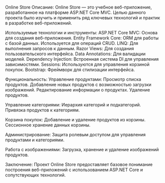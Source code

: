 Online Store 
Описание:
Online Store — это учебное веб-приложение, разработанное на платформе ASP.NET Core MVC. 
Целью данного проекта было изучить и применить ряд ключевых технологий и практик в разработке веб-приложений.

Используемые технологии и инструменты:
ASP.NET Core MVC: Основа для создания веб-приложения.
Entity Framework Core: ORM для работы с базой данных. Используется для операций CRUD.
LINQ: Для выполнения запросов к данным.
Razor Views: Для создания пользовательского интерфейса.
Data Annotations: Для валидации моделей.
Dependency Injection: Встроенная система DI для управления зависимостями.
Sessions: Используются для управления корзиной покупок.
Bootstrap: Фреймворк для стилизации интерфейса.

Функциональность:
Управление продуктами:
Просмотр списка продуктов.
Добавление новых продуктов с возможностью загрузки изображений.
Редактирование информации о продуктах.
Удаление продуктов.

Управление категориями:
Иерархия категорий и подкатегорий.
Привязка продуктов к категориям.

Корзина покупок:
Добавление и удаление продуктов из корзины.
Сессионное хранение данных корзины.

Администрирование:
Защита ролевым доступом для управления продуктами и категориями.

Работа с изображениями:
Загрузка, хранение и удаление изображений продуктов.

Заключение:
Проект Online Store предоставляет базовое понимание построения веб-приложений с использованием ASP.NET Core и сопутствующих технологий.
